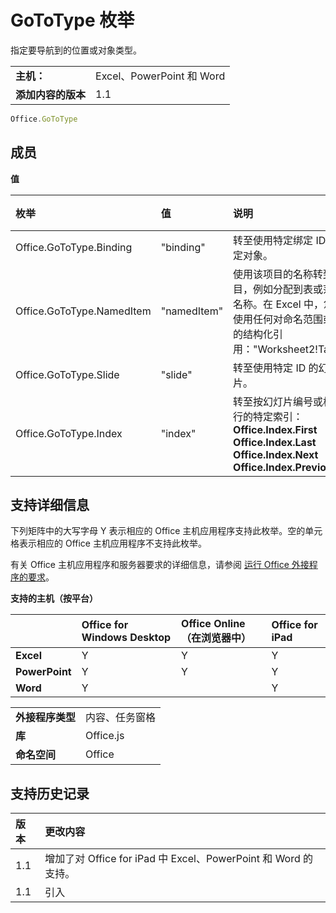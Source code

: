
# <a name="gototype-enumeration"></a>GoToType 枚举
指定要导航到的位置或对象类型。

|||
|:-----|:-----|
|**主机：**|Excel、PowerPoint 和 Word|
|**添加内容的版本**|1.1|

```js
Office.GoToType
```


## <a name="members"></a>成员


**值**


|**枚举**|**值**|**说明**|**支持的客户端**|
|:-----|:-----|:-----|:-----|
|Office.GoToType.Binding|"binding"|转至使用特定绑定 ID 的绑定对象。|Excel</br>Word|
|Office.GoToType.NamedItem|"namedItem"|使用该项目的名称转到项目，例如分配到表或范围的名称。在 Excel 中，您可以使用任何对命名范围或表格的结构化引用："Worksheet2!Table1"|Excel|
|Office.GoToType.Slide|"slide"|转至使用特定 ID 的幻灯片。|PowerPoint|
|Office.GoToType.Index|"index"|转至按幻灯片编号或枚举进行的特定索引：</br>**Office.Index.First**</br>**Office.Index.Last**</br>**Office.Index.Next**</br>**Office.Index.Previous**|PowerPoint|

## <a name="support-details"></a>支持详细信息


下列矩阵中的大写字母 Y 表示相应的 Office 主机应用程序支持此枚举。空的单元格表示相应的 Office 主机应用程序不支持此枚举。


有关 Office 主机应用程序和服务器要求的详细信息，请参阅 [运行 Office 外接程序的要求](../../docs/overview/requirements-for-running-office-add-ins.md)。


**支持的主机（按平台）**


||**Office for Windows Desktop**|**Office Online（在浏览器中）**|**Office for iPad**|
|:-----|:-----|:-----|:-----|
|**Excel**|Y|Y|Y|
|**PowerPoint**|Y|Y|Y|
|**Word**|Y||Y|

|||
|:-----|:-----|
|**外接程序类型**|内容、任务窗格|
|**库**|Office.js|
|**命名空间**|Office|

## <a name="support-history"></a>支持历史记录




|**版本**|**更改内容**|
|:-----|:-----|
|1.1|增加了对 Office for iPad 中 Excel、PowerPoint 和 Word 的支持。|
|1.1|引入|
